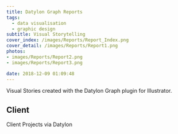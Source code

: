 ```yaml
---
title: Datylon Graph Reports
tags:
  - data visualisation
  - graphic design
subtitle: Visual Storytelling
cover_index: /images/Reports/Report_Index.png
cover_detail: /images/Reports/Report1.png
photos: 
- images/Reports/Report2.png
- images/Reports/Report3.png

date: 2018-12-09 01:09:48
---
```


Visual Stories created with the Datylon Graph plugin for Illustrator. 

## Client
Client Projects via Datylon
